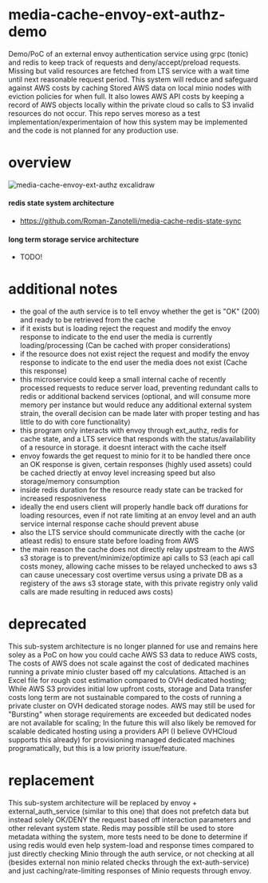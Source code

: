 # media-cache-envoy-ext-authz-demo
Demo/PoC of an external envoy authentication service using grpc (tonic) and redis to keep track of requests and deny/accept/preload requests. Missing but valid resources are fetched from LTS service with a wait time until next reasonable request period.
This system will reduce and safeguard against AWS costs by caching Stored AWS data on local minio nodes with eviction policies for when full. It also lowes AWS API costs by keeping a record of AWS objects locally within the private cloud so calls to S3 invalid resources do not occur.
This repo serves moreso as a test implementation/experimentaion of how this system may be implemented and the code is not planned for any production use.
# overview
![media-cache-envoy-ext-authz excalidraw](https://github.com/user-attachments/assets/7ba5fde7-e64a-477f-855a-5b62ab300a64)
#### redis state system architecture
+ https://github.com/Roman-Zanotelli/media-cache-redis-state-sync
#### long term storage service architecture
+ TODO!
# additional notes
+ the goal of the auth service is to tell envoy whether the get is "OK" (200) and ready to be retrieved from the cache
+ if it exists but is loading reject the request and modify the envoy response to indicate to the end user the media is currently loading/processing (Can be cached with proper considerations)
+ if the resource does not exist reject the request and modify the envoy response to indicate to the end user the media does not exist (Cache this response)
+ this microservice could keep a small internal cache of recently processed requests to reduce server load, preventing redundant calls to redis or additional backend services (optional, and will consume more memory per instance but would reduce any additional external system strain, the overall decision can be made later with proper testing and has little to do with core functionality)
+ this program only interacts with envoy through ext_authz, redis for cache state, and a LTS service that responds with the status/availability of a resource in storage. it doesnt interact with the cache itself
+ envoy fowards the get request to minio for it to be handled there once an OK response is given, certain responses (highly used assets) could be cached driectly at envoy level increasing speed but also storage/memory consumption
+ inside redis duration for the resource ready state can be tracked for increased resposniveness
+ ideally the end users client will properly handle back off durations for loading resources, even if not rate limiting at an envoy level and an auth service internal response cache should prevent abuse
+ also the LTS service should communicate directly with the cache (or atleast redis) to ensure state before loading from AWS
+ the main reason the cache does not directly relay upstream to the AWS s3 storage is to prevent/minimize/optimize api calls to S3 (each api call costs money, allowing cache misses to be relayed unchecked to aws s3 can cause unecessary cost overtime versus using a private DB as a registery of the aws s3 storage state, with this private registry only valid calls are made resulting in reduced aws costs)

# deprecated
This sub-system architecture is no longer planned for use and remains here soley as a PoC on how you could cache AWS S3 data to reduce AWS costs, The costs of AWS does not scale against the cost of dedicated machines running a private minio cluster based off my calculations. Attached is an Excel file for rough cost estimation compared to OVH dedicated hosting; While AWS S3 provides initial low upfront costs, storage and Data transfer costs long term are not sustainable compared to the costs of running a private cluster on OVH dedicated storage nodes. AWS may still be used for "Bursting" when storage requirements are exceeded but dedicated nodes are not available for scaling; In the future this will also likely be removed for scalable dedicated hosting using a providers API (I believe OVHCloud supports this already) for provisioning managed dedicated machines programatically, but this is a low priority issue/feature.
# replacement
This sub-system architecture will be replaced by envoy + external_auth_service (similar to this one) that does not prefetch data but instead solely OK/DENY the request based off interaction parameters and other relevant system state. Redis may possible still be used to store metadata withing the system, more tests need to be done to determine if using redis would even help system-load and response times compared to just directly checking Minio through the auth service, or not checking at all (besides external non minio related checks through the ext-auth-service) and just caching/rate-limiting responses of Minio requests through envoy.
